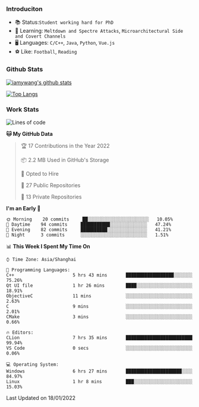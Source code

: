 ### Introduciton

- 📚 Status:`Student working hard for PhD`
- 🔎 Learning: `Meltdown and Spectre Attacks`, `Microarchitectural Side and Covert Channels`
- 🖥️ Languages: `C/C++`, `Java`, `Python`, `Vue.js`
- ⚽ Like: `Football`, `Reading`

### Github Stats

[![iamywang's github stats](https://github-readme-stats.vercel.app/api?username=iamywang&count_private=true&show_icons=true)]()

[![Top Langs](https://github-readme-stats.vercel.app/api/top-langs/?username=iamywang&layout=compact)]()

### Work Stats

<!--START_SECTION:waka-->
![Lines of code](https://img.shields.io/badge/From%20Hello%20World%20I%27ve%20Written-537%20Thousand%20lines%20of%20code-blue)

**🐱 My GitHub Data** 

> 🏆 17 Contributions in the Year 2022
 > 
> 📦 2.2 MB Used in GitHub's Storage 
 > 
> 💼 Opted to Hire
 > 
> 📜 27 Public Repositories 
 > 
> 🔑 13 Private Repositories  
 > 
**I'm an Early 🐤** 

```text
🌞 Morning    20 commits     ██░░░░░░░░░░░░░░░░░░░░░░░   10.05% 
🌆 Daytime    94 commits     ███████████░░░░░░░░░░░░░░   47.24% 
🌃 Evening    82 commits     ██████████░░░░░░░░░░░░░░░   41.21% 
🌙 Night      3 commits      ░░░░░░░░░░░░░░░░░░░░░░░░░   1.51%

```


📊 **This Week I Spent My Time On** 

```text
⌚︎ Time Zone: Asia/Shanghai

💬 Programming Languages: 
C++                      5 hrs 43 mins       ██████████████████░░░░░░░   75.26% 
Qt UI file               1 hr 26 mins        ████░░░░░░░░░░░░░░░░░░░░░   18.91% 
ObjectiveC               11 mins             ░░░░░░░░░░░░░░░░░░░░░░░░░   2.63% 
C                        9 mins              ░░░░░░░░░░░░░░░░░░░░░░░░░   2.01% 
CMake                    3 mins              ░░░░░░░░░░░░░░░░░░░░░░░░░   0.66%

🔥 Editors: 
CLion                    7 hrs 35 mins       █████████████████████████   99.94% 
VS Code                  0 secs              ░░░░░░░░░░░░░░░░░░░░░░░░░   0.06%

💻 Operating System: 
Windows                  6 hrs 27 mins       █████████████████████░░░░   84.97% 
Linux                    1 hr 8 mins         ███░░░░░░░░░░░░░░░░░░░░░░   15.03%

```


 Last Updated on 18/01/2022
<!--END_SECTION:waka-->
